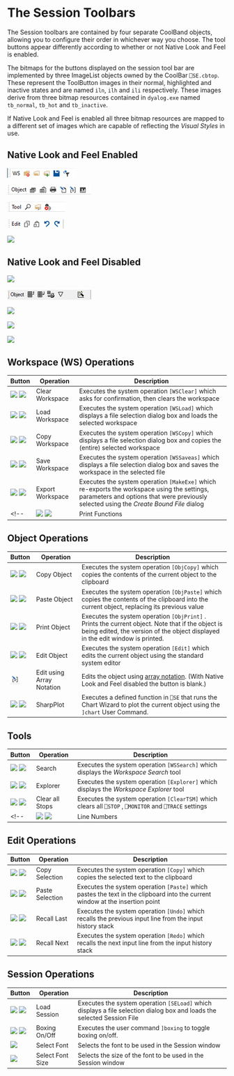 <h1 class="heading"><span class="name"> The Session Toolbars</span></h1>

The Session toolbars are contained by four separate CoolBand objects, allowing you to configure their order in whichever way you choose. The tool buttons appear differently according to whether or not Native Look and Feel is enabled.

The bitmaps for the buttons displayed on the session tool bar are implemented by three ImageList objects owned by the CoolBar `⎕SE.cbtop`. These represent the ToolButton images in their normal, highlighted and inactive states and are named `iln`, `ilh` and `ili` respectively. These images derive from three bitmap resources contained in `dyalog.exe` named `tb_normal`, `tb_hot` and `tb_inactive`.

If Native Look and Feel is enabled all three bitmap resources are mapped to a different set of images which are capable of  reflecting the *Visual Styles* in use.

## Native Look and Feel Enabled

![](img/ws-session-toolbar.png)

![](img/object-session-toolbar.png)

![](img/tool-session-toolbar.png)

![](img/edit-session-toolbar.png)

![](img/session-session-toolbar.png)

## Native Look and Feel Disabled

![](img/nlf-disabled/ws-session-toolbar.png)

![](img/nlf-disabled/object-session-toolbar.png)

![](img/nlf-disabled/tool-session-toolbar.png)

![](img/nlf-disabled/edit-session-toolbar.png)

![](img/nlf-disabled/session-session-toolbar.png)

## Workspace (WS) Operations

| Button | Operation  | Description |
|--------|-------| --- |
| ![](img/clear-workspace-icon.png) ![](img/nlf-disabled/clear-workspace-icon.png) | Clear Workspace  | Executes the system operation `[WSClear]` which asks for confirmation, then clears the workspace |
| ![](img/load-workspace-icon.png) ![](img/nlf-disabled/load-workspace-icon.png) | Load Workspace   | Executes the system operation `[WSLoad]` which displays a file selection dialog box and loads the selected workspace |
| ![](img/copy-workspace-icon.png) ![](img/nlf-disabled/copy-workspace-icon.png) | Copy Workspace   | Executes the system operation `[WSCopy]` which displays a file selection dialog box and copies the (entire) selected workspace |
| ![](img/save-workspace-icon.png) ![](img/nlf-disabled/save-workspace-icon.png) | Save Workspace   | Executes the system operation `[WSSaveas]` which displays a file selection dialog box and saves the workspace in the selected file |
| ![](img/export-workspace-icon.png) ![](img/nlf-disabled/reexport-workspace-icon.png) | Export Workspace | Executes the system operation `[MakeExe]` which re-exports the workspace using the settings, parameters and options that were previously selected using the *Create Bound File* dialog |
<!-- | ![](img/print-functions-icon.png) ![](img/nlf-disabled/print-workspace-icon.png) | Print Functions  | Executes the system operation `[PrintFnsInNS]` that prints all the functions and operators in the current namespace | -->

## Object Operations

| Button  | Operation  | Description |
| --- | ---  | --- |
| ![](img/copy-object-icon.png) ![](img/nlf-disabled/copy-object-icon.png) | Copy Object  | Executes the system operation `[ObjCopy]` which copies the contents of the current object to the clipboard |
| ![](img/paste-object-icon.png) ![](img/nlf-disabled/paste-object-icon.png) | Paste Object | Executes the system operation `[ObjPaste]` which copies the contents of the clipboard into the current object, replacing its previous value |
| ![](img/print-object-icon.png) ![](img/nlf-disabled/print-object-icon.png) | Print Object | Executes the system operation `[ObjPrint]` . Prints the current object. Note that if the object is being edited, the version of the object displayed in the edit window is printed. |
| ![](img/edit-object-icon.png) ![](img/nlf-disabled/edit-object-icon.png) | Edit Object  | Executes the system operation `[Edit]` which edits the current object using the standard system editor |
| ![](img/edit-array-icon.png)  | Edit using Array Notation | Edits the object using [array notation](../../programming-reference-guide/introduction/arrays/array-notation). (With Native Look and Feel disabled the button is blank.)|
| ![](img/sharpplot-icon.png) ![](img/nlf-disabled/sharpplot-icon.jpg) | SharpPlot    | Executes a defined function in `⎕SE` that runs the Chart Wizard to plot the current object using the `]chart` User Command. |


## Tools

| Button  | Operation  | Description |
| --- | ---  | --- |
| ![](img/search-icon.png) ![](img/nlf-disabled/search-icon.png) | Search | Executes the system operation `[WSSearch]` which displays the *Workspace Search* tool |
| ![](img/explorer-icon.png) ![](img/nlf-disabled/explorer-icon.png) | Explorer | Executes the system operation `[Explorer]` which displays the *Workspace Explorer* tool |
| ![](img/clear-all-stops-icon.png) ![](img/nlf-disabled/clear-all-stops-icon.png) | Clear all Stops | Executes the system operation `[ClearTSM]` which clears all `⎕STOP` , `⎕MONITOR` and `⎕TRACE` settings |
<!-- | ![](img/line-numbers-icon.png) ![](img/nlf-disabled/line-numbers-icon.png) | Line Numbers | Executes the system operation `[LineNumbers]` which toggles the display of line numbers in edit and trace windows on and off | -->

## Edit Operations

| Button  | Operation  | Description |
| --- | ---  | --- |
| ![](img/copy-selection-icon.png) ![](img/nlf-disabled/copy-selection-icon.png) | Copy Selection | Executes the system operation `[Copy]` which copies the selected text to the clipboard |
| ![](img/paste-selection-icon.png) ![](img/nlf-disabled/paste-selection-icon.png) |  Paste Selection | Executes the system operation `[Paste]` which pastes the text in the clipboard into the current window at the insertion point |
| ![](img/recall-last-icon.png) ![](img/nlf-disabled/recall-last-icon.png) | Recall Last | Executes the system operation `[Undo]` which recalls the previous input line from the input history stack |
| ![](img/recall-next-icon.png) ![](img/nlf-disabled/recall-next-icon.png) | Recall Next | Executes the system operation `[Redo]` which recalls the next input line from the input history stack |

## Session Operations

| Button  | Operation  | Description |
| --- | ---  | --- |
| ![](img/load-workspace-icon.png) ![](img/nlf-disabled/load-session-icon.png) | Load Session | Executes the system operation `[SELoad]` which displays a file selection dialog box and loads the selected Session File |
| ![](img/boxing-icon.png) ![](img/nlf-disabled/boxing-icon.png) | Boxing On/Off | Executes the user command `]boxing` to toggle boxing on/off. |
| ![](img/select-font-combo.png) | Select Font | Selects the font to be used in the Session window |
| ![](img/select-fontsize-spinner.png) | Select Font Size | Selects the size of the font to be used in the Session window |
